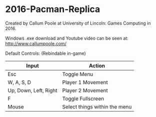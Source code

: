 # 2016-Pacman-Replica

Created by Callum Poole at University of Lincoln: Games Computing in 2016.

Windows .exe download and Youtube video can be seen at: http://www.callumpoole.com/

Default Controls: (Rebindable in-game)  

| Input                 | Action                             |
| --------------------- | ---------------------------------- |
| Esc                   | Toggle Menu                        |
| W, A, S, D            | Player 1 Movement                  |
| Up, Down, Left, Right | Player 2 Movement                  |
| F                     | Toggle Fullscreen                  |
| Mouse                 | Select things within the menu      |
